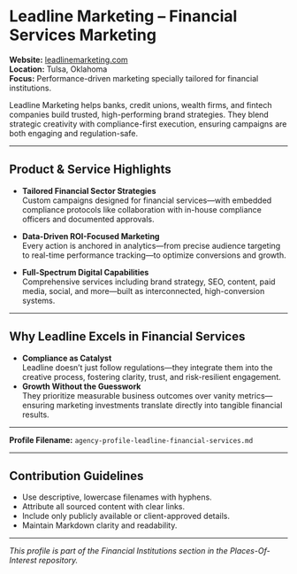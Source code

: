# Leadline Marketing – Financial Services Marketing

**Website:** [leadlinemarketing.com](https://leadlinemarketing.com/financial-services-marketing-agency/)  
**Location:** Tulsa, Oklahoma  
**Focus:** Performance-driven marketing specially tailored for financial institutions.

Leadline Marketing helps banks, credit unions, wealth firms, and fintech companies build trusted, high-performing brand strategies. They blend strategic creativity with compliance-first execution, ensuring campaigns are both engaging and regulation-safe.

---

## Product & Service Highlights

- **Tailored Financial Sector Strategies**  
  Custom campaigns designed for financial services—with embedded compliance protocols like collaboration with in-house compliance officers and documented approvals.

- **Data-Driven ROI-Focused Marketing**  
  Every action is anchored in analytics—from precise audience targeting to real-time performance tracking—to optimize conversions and growth.
- **Full-Spectrum Digital Capabilities**  
  Comprehensive services including brand strategy, SEO, content, paid media, social, and more—built as interconnected, high-conversion systems.
---

## Why Leadline Excels in Financial Services

- **Compliance as Catalyst**  
  Leadline doesn’t just follow regulations—they integrate them into the creative process, fostering clarity, trust, and risk-resilient engagement.
- **Growth Without the Guesswork**  
  They prioritize measurable business outcomes over vanity metrics—ensuring marketing investments translate directly into tangible financial results.
---


**Profile Filename:** `agency-profile-leadline-financial-services.md`

---

## Contribution Guidelines

- Use descriptive, lowercase filenames with hyphens.  
- Attribute all sourced content with clear links.  
- Include only publicly available or client-approved details.  
- Maintain Markdown clarity and readability.

---

*This profile is part of the Financial Institutions section in the Places-Of-Interest repository.*


